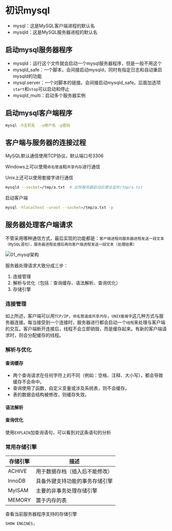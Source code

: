 # 初识mysql

- mysql：这是MySQL客户端进程的默认名
- mysqld：这是MySQL服务器进程的默认名

## 启动mysql服务器程序

- mysqld：运行这个文件就会启动一个mysql服务器程序，但是一般不用这个
- mysqld_safe：一个脚本，会间接启动mysqld，同时有指定日志和自动重启mysqld的功能
- mysql.server：一个对脚本的链接。会间接启动mysqld_safe。后面加选项`start`和`stop`可以启动和停止
- mysqld_multi：启动多个服务器实例

## 启动mysql客户端程序

```bash
mysql -h主机名  -u用户名 -p密码
```

## 客户端与服务器的连接过程

MySQL默认通信使用TCP协议，默认端口号3306

Windows上可以使用`命名管道`和`共享内存`进行通信

Unix上还可以使用套接字进行通信

```bash
mysqld --socket=/tmp/a.txt  # 这样服务器启动后便会监听/tmp/a.txt
```

启动客户端

```bash
mysql -hlocalhost -uroot --socket=/tmp/a.txt -p
```

## 服务器处理客户端请求

不管采用哪种通信方式，最后实现的功能都是：`客户端进程向服务器进程发送一段文本（MySQL语句），服务器进程处理后再向客户端进程发送一段文本（处理结果）`

![01_mysql架构](https://raw.githubusercontent.com/LeoSirius/tc/master/tech_writting/%E6%95%B0%E6%8D%AE%E5%BA%93/mysql%E6%98%AF%E6%80%8E%E6%A0%B7%E8%BF%90%E8%A1%8C%E7%9A%84%EF%BC%88%E6%8E%98%E9%87%91%E7%AC%94%E8%AE%B0%EF%BC%89/02_%E5%88%9D%E8%AF%86mysql/01_mysql%E6%9E%B6%E6%9E%84.png)

服务器处理请求大致分成三步：

1. 连接管理
2. 解析与优化（包括：查询缓存、语法解析、查询优化）
3. 存储引擎

### 连接管理

如上所述，客户端可以用`TCP/IP`，`命名管道或共享内存`，`UNIX套接字`这几种方式与服务器连接。每当接受到一个连接时，服务器进行都会启动一个`线程`来处理与客户端的交互。客户端断开连接后，线程不会立即销毁，而是缓存起来。有新的客户端请求时，则会分配缓存的线程。

### 解析与优化

#### 查询缓存

- 两个查询请求在任何字符上的不同（例如：空格、注释、大小写），都会导致缓存不会命中。
- 查询使用了函数，自定义变量或涉及系统表，则不会缓存。
- 表的数据会结构被修改，则缓存失效。

#### 语法解析

#### 查询优化

使用`EXPLAIN`加查询语句，可以看到对这条语句的分析

### 常用存储引擎

|存储引擎|描述|
|-|-|
|ACHIVE|用于数据存档（插入后不能修改）|
|InnoDB|具备外键支持功能的事务存储引擎|
|MyISAM|主要的非事务处理存储引擎|
|MEMORY|置于内存的表|

查看当前服务器程序支持的存储引擎

```sql
SHOW ENGINES;
```
